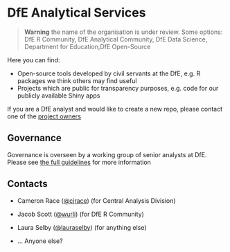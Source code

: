 # DfE Analytical Services

> **Warning** the name of the organisation is under review. Some options: DfE R Community, DfE Analytical Community, DfE Data Science, Department for Education,DfE Open-Source

Here you can find:

* Open-source tools developed by civil servants at the DfE, e.g. R packages 
  we think others may find useful
* Projects which are public for transparency purposes, e.g. code for our
  publicly available Shiny apps

If you are a DfE analyst and would like to create a new repo, please contact
one of the [project owners](#contacts)

## Governance
Governance is overseen by a working group of senior analysts at DfE. 
Please see [the full guidelines](https://github.com/dfe-analytical-services/.github/blob/main/governance/README.md) for more information

## Contacts
* Cameron Race ([@cjrace](https://github.com/cjrace)) (for Central Analysis Division)
* Jacob Scott ([@wurli](https://github.com/wurli)) (for DfE R Community)
* Laura Selby ([@lauraselby](https://github.com/lauraselby)) (for anything else)

* ... Anyone else?
